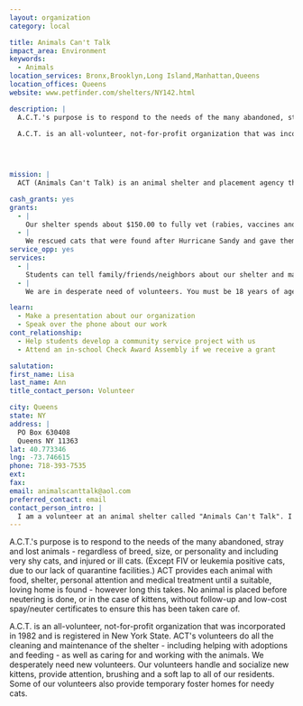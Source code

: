 ```yaml
---
layout: organization
category: local

title: Animals Can't Talk
impact_area: Environment
keywords: 
  - Animals
location_services: Bronx,Brooklyn,Long Island,Manhattan,Queens
location_offices: Queens
website: www.petfinder.com/shelters/NY142.html 

description: |
  A.C.T.'s purpose is to respond to the needs of the many abandoned, stray and lost animals - regardless of breed, size, or personality and including very shy cats, and injured or ill cats. (Except FIV or leukemia positive cats, due to our lack of quarantine facilities.) ACT provides each animal with food, shelter, personal attention and medical treatment until a suitable, loving home is found - however long this takes. No animal is placed before neutering is done, or in the case of kittens, without follow-up and low-cost spay/neuter certificates to ensure this has been taken care of. 

  A.C.T. is an all-volunteer, not-for-profit organization that was incorporated in 1982 and is registered in New York State. ACT's volunteers do all the cleaning and maintenance of the shelter - including helping with adoptions and feeding - as well as caring for and working with the animals. We desperately need new volunteers. Our volunteers handle and socialize new kittens, provide attention, brushing and a soft lap to all of our residents. Some of our volunteers also provide temporary foster homes for needy cats.

  

  
mission: |
  ACT (Animals Can't Talk) is an animal shelter and placement agency that provides animal related services to the Bayside community.  It is an all-volunteer, not-for-profit organization that was incorporated in 1982 and is registered in NYS.  ACT's purpose is to respond to the needs of the many abandoned, stray and lost animals--regardless of breed, size, or personality and including very shy cats, and injured or ill cats. (Excepting FIV or leukemia positive cats, due to our lack of quarantine facilities.) ACT provides each animal with food, shelter, personal attention and medical treatment until a suitable, loving home is found--however long this takes. No animal is placed before neutering is done, or in the case of kittens, without follow-up and low-cost spay/neuter certificates to ensure it has been taken care of. 

cash_grants: yes
grants: 
  - |
    Our shelter spends about $150.00 to fully vet (rabies, vaccines and spay/neuter) a cat. Our shelter spends almost $400.00 per week to pay for cat food and litter our shelter cats.
  - |
    We rescued cats that were found after Hurricane Sandy and gave them medical care. Most recently we rescued a young cat that had burn marks on his paws. We are trying to find him a loving home. 
service_opp: yes
services: 
  - |
    Students can tell family/friends/neighbors about our shelter and maybe find someone who would like to adopt a cat/kitten from our shelter. We can provide them with posters that have pictures of some of the cats.
  - |
    We are in desperate need of volunteers. You must be 18 years of age to volunteer. We need help taking care of the cats and kittens in the shelter.

learn: 
  - Make a presentation about our organization
  - Speak over the phone about our work
cont_relationship: 
  - Help students develop a community service project with us
  - Attend an in-school Check Award Assembly if we receive a grant

salutation: 
first_name: Lisa
last_name: Ann
title_contact_person: Volunteer

city: Queens
state: NY
address: |
  PO Box 630408   
  Queens NY 11363
lat: 40.773346
lng: -73.746615
phone: 718-393-7535
ext: 
fax: 
email: animalscanttalk@aol.com
preferred_contact: email
contact_person_intro: |
  I am a volunteer at an animal shelter called "Animals Can't Talk". I spend time taking care of the cats and kittens who live at the shelter and try to find them good, loving homes. I also spend a few hours a week rescuing homeless/stray cats and kittens and getting them spayed/neutered.
---
```

A.C.T.'s purpose is to respond to the needs of the many abandoned, stray and lost animals - regardless of breed, size, or personality and including very shy cats, and injured or ill cats. (Except FIV or leukemia positive cats, due to our lack of quarantine facilities.) ACT provides each animal with food, shelter, personal attention and medical treatment until a suitable, loving home is found - however long this takes. No animal is placed before neutering is done, or in the case of kittens, without follow-up and low-cost spay/neuter certificates to ensure this has been taken care of. 

A.C.T. is an all-volunteer, not-for-profit organization that was incorporated in 1982 and is registered in New York State. ACT's volunteers do all the cleaning and maintenance of the shelter - including helping with adoptions and feeding - as well as caring for and working with the animals. We desperately need new volunteers. Our volunteers handle and socialize new kittens, provide attention, brushing and a soft lap to all of our residents. Some of our volunteers also provide temporary foster homes for needy cats.



